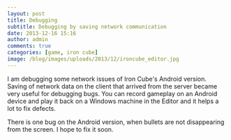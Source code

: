 ```yaml
---
layout: post
title: Debugging
subtitle: Debugging by saving network communication
date: 2013-12-16 15:16
author: admin
comments: true
categories: [game, iron cube]
image: /blog/images/uploads/2013/12/ironcube_editor.jpg
---
```


I am debugging some network issues of Iron Cube's Android version. Saving of network data on the client that arrived from the server became very useful for debugging bugs. You can record gameplay on an Android device and play it back on a Windows machine in the Editor and it helps a lot to fix defects.

There is one bug on the Android version, when bullets are not disappearing from the screen. I hope to fix it soon.


